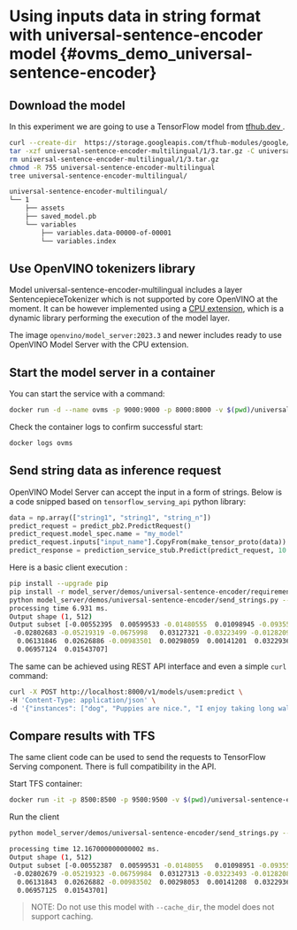 # Using inputs data in string format with universal-sentence-encoder model {#ovms_demo_universal-sentence-encoder}


## Download the model

In this experiment we are going to use a TensorFlow model from [tfhub.dev ](https://tfhub.dev/google/universal-sentence-encoder-multilingual/3).

```bash
curl --create-dir  https://storage.googleapis.com/tfhub-modules/google/universal-sentence-encoder-multilingual/3.tar.gz -o universal-sentence-encoder-multilingual/1/3.tar.gz
tar -xzf universal-sentence-encoder-multilingual/1/3.tar.gz -C universal-sentence-encoder-multilingual/1/
rm universal-sentence-encoder-multilingual/1/3.tar.gz
chmod -R 755 universal-sentence-encoder-multilingual
tree universal-sentence-encoder-multilingual/

universal-sentence-encoder-multilingual/
└── 1
    ├── assets
    ├── saved_model.pb
    └── variables
        ├── variables.data-00000-of-00001
        └── variables.index

```

## Use OpenVINO tokenizers library

Model universal-sentence-encoder-multilingual includes a layer SentencepieceTokenizer which is not supported by core OpenVINO at the moment. It can be however implemented using a [CPU extension](https://github.com/openvinotoolkit/openvino_contrib/tree/master/modules/custom_operations/user_ie_extensions/tokenizer), which is a dynamic library performing the execution of the model layer.

The image `openvino/model_server:2023.3` and newer includes ready to use OpenVINO Model Server with the CPU extension.

## Start the model server in a container
You can start the service with a command:
```bash
docker run -d --name ovms -p 9000:9000 -p 8000:8000 -v $(pwd)/universal-sentence-encoder-multilingual:/model openvino/model_server:latest --model_name usem --model_path /model --cpu_extension /ovms/lib/libopenvino_tokenizers.so --plugin_config '{"NUM_STREAMS": 1}' --port 9000 --rest_port 8000
```

Check the container logs to confirm successful start:
```bash
docker logs ovms
```


## Send string data as inference request

OpenVINO Model Server can accept the input in a form of strings. Below is a code snipped based on `tensorflow_serving_api` python library:
```python
data = np.array(["string1", "string1", "string_n"])
predict_request = predict_pb2.PredictRequest()
predict_request.model_spec.name = "my_model"
predict_request.inputs["input_name"].CopyFrom(make_tensor_proto(data))
predict_response = prediction_service_stub.Predict(predict_request, 10.0)
```

Here is a basic client execution :
```bash
pip install --upgrade pip
pip install -r model_server/demos/universal-sentence-encoder/requirements.txt
python model_server/demos/universal-sentence-encoder/send_strings.py --grpc_port 9000 --string "I enjoy taking long walks along the beach with my dog."
processing time 6.931 ms.
Output shape (1, 512)
Output subset [-0.00552395  0.00599533 -0.01480555  0.01098945 -0.09355522 -0.08445048
 -0.02802683 -0.05219319 -0.0675998   0.03127321 -0.03223499 -0.01282092
  0.06131846  0.02626886 -0.00983501  0.00298059  0.00141201  0.03229365
  0.06957124  0.01543707]

```

The same can be achieved using REST API interface and even a simple `curl` command:

```bash
curl -X POST http://localhost:8000/v1/models/usem:predict \
-H 'Content-Type: application/json' \
-d '{"instances": ["dog", "Puppies are nice.", "I enjoy taking long walks along the beach with my dog."]}'
```  


## Compare results with TFS

The same client code can be used to send the requests to TensorFlow Serving component. There is full compatibility in the API.

Start TFS container:
```bash
docker run -it -p 8500:8500 -p 9500:9500 -v $(pwd)/universal-sentence-encoder-multilingual:/models/usem -e MODEL_NAME=usem tensorflow/serving --port=9500 --rest_api_port=8500
```


Run the client
```bash
python model_server/demos/universal-sentence-encoder/send_strings.py --grpc_port 9500 --input_name inputs --output_name outputs --string "I enjoy taking long walks along the beach with my dog."

processing time 12.167000000000002 ms.
Output shape (1, 512)
Output subset [-0.00552387  0.00599531 -0.0148055   0.01098951 -0.09355522 -0.08445048
 -0.02802679 -0.05219323 -0.06759984  0.03127313 -0.03223493 -0.01282088
  0.06131843  0.02626882 -0.00983502  0.00298053  0.00141208  0.03229369
  0.06957125  0.01543701]

```

> NOTE: Do not use this model with `--cache_dir`, the model does not support caching.

